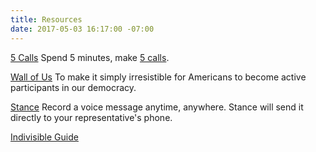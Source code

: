 ```yaml
---
title: Resources
date: 2017-05-03 16:17:00 -07:00
---
```


[5 Calls](https://5calls.org)
Spend 5 minutes, make [5 calls](https://5calls.org).

[Wall of Us](https://www.wall-of-us.org) To make it simply irresistible for Americans to become active participants in our democracy. 

[Stance](http://www.takeastance.us) Record a voice message anytime, anywhere. Stance will send it directly to your representative's phone.

[Indivisible Guide](https://www.indivisibleguide.com)